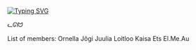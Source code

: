[![Typing SVG](https://readme-typing-svg.demolab.com?font=Fira+Code&weight=500&size=25&pause=1000&color=B957F7&random=false&width=435&lines=Team+3)](https://git.io/typing-svg)

  ᓚᘏᗢ

List of members:
Ornella Jõgi
Juulia Loitloo
Kaisa Ets
El.Me.Au
